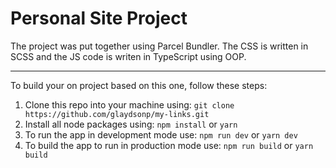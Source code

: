 # Personal Site Project

The project was put together using Parcel Bundler.
The CSS is written in SCSS and the JS code is writen in TypeScript using OOP.

---

To build your on project based on this one, follow these steps:

1. Clone this repo into your machine using:
   `git clone https://github.com/glaydsonp/my-links.git`
2. Install all node packages using:
   `npm install` or `yarn`
3. To run the app in development mode use:
   `npm run dev` or `yarn dev`
4. To build the app to run in production mode use:
   `npm run build` or `yarn build`
